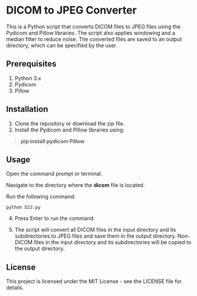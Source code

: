 

# DICOM to JPEG Converter
This is a Python script that converts DICOM files to JPEG files using the Pydicom and Pillow libraries. The script also applies windowing and a median filter to reduce noise. The converted files are saved to an output directory, which can be specified by the user.

## Prerequisites
1. Python 3.x
2. Pydicom
3. Pillow
## Installation
1. Clone the repository or download the zip file.
2. Install the Pydicom and Pillow libraries using: 
> **pip install pydicom Pillow**

## Usage
Open the command prompt or terminal.

Navigate to the directory where the **dicom** file is located.

Run the following command:
```
python D2J.py 

```
4. Press Enter to run the command.

5. The script will convert all DICOM files in the input directory and its subdirectories to JPEG files and save them in the output directory. Non-DICOM files in the input directory and its subdirectories will be copied to the output directory.

## License
This project is licensed under the MIT License - see the LICENSE file for details.
